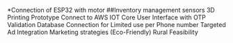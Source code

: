 *Connection of ESP32 with motor
##Inventory management sensors
3D Printing Prototype
Connect to AWS IOT Core
User Interface with OTP Validation 
Database Connection for Limited use per Phone number 
Targeted Ad Integration
Marketing strategies (Eco-Friendly)
Rural Feasibility
